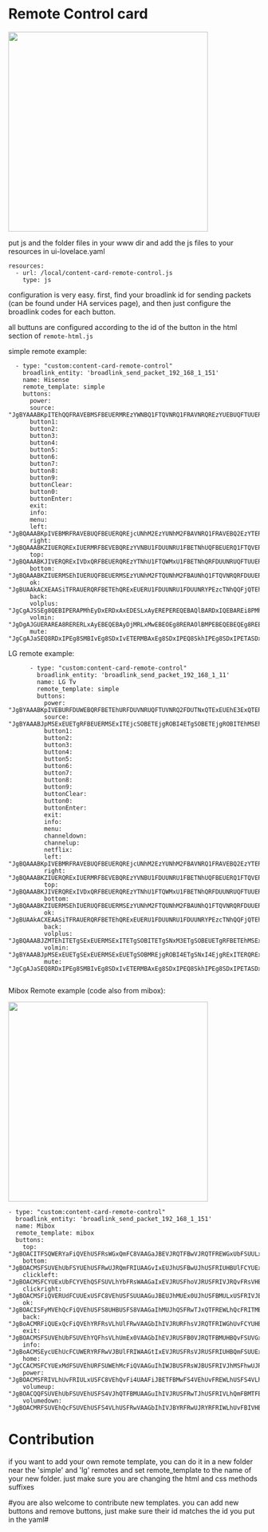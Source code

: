 # Remote Control card #

<img src="https://github.com/dimagoltsman/ha-custom-lovelace-cards/blob/master/remote-control/screenshot.png?raw=true" height="400">


put js and the folder files in your www dir and add the js files to your resources in ui-lovelace.yaml
```
resources:
  - url: /local/content-card-remote-control.js
    type: js
```

configuration is very easy. first, find your broadlink id for sending packets (can be found under HA services page),
and then just configure the broadlink codes for each button.

all buttuns are configured according to the id of the button in the html section of `remote-html.js`

simple remote example:
```
  - type: "custom:content-card-remote-control"
    broadlink_entity: 'broadlink_send_packet_192_168_1_151'
    name: Hisense
    remote_template: simple
    buttons:
      power:
      source: "JgBYAAABKpITEhQQFRAVEBMSFBEUERMREzYWNBQ1FTQVNRQ1FRAVNRQREzYUEBUQFTUUERQRFBAVNRQRFDUVNBUREzYTNhQ2EwAFTgABKUcVAAxWAAEpRxQADQU="
      button1:  
      button2:  
      button3:  
      button4:  
      button5:  
      button6:  
      button7:  
      button8:  
      button9:  
      buttonClear:
      button0:
      buttonEnter:
      exit:
      info:
      menu:
      left: "JgBQAAABKpIVEBMRFRAVEBUQFBEUERQREjcUNhM2EzYUNhM2FBAVNRQ1FRAVEBQ2EzYTERYPFRAVERM2EjcUEBUREzYUNRQ2FAAFTQABKUgUAA0FAAAAAAAAAAA="
      right: "JgBQAAABKZIUERQRExIUERMRFBEVEBQREzYVNBU1FDUUNRU1FBETNhUQFBEUERQ1FTQVERMSExEUNRU1FDUUERUQFDUUNhM2FAAFTgABKEgVAA0FAAAAAAAAAAA="
      top: "JgBQAAABKJIVERQRExIVDxQRFBEUERQREzYTNhU1FTQWMxU1FBETNhQRFDUUNRUQFTUUERMSFBAUNRURExIUNRQQFTUUNRM2FQAFTgABKEgVAA0FAAAAAAAAAAA="
      bottom: "JgBQAAABKZIUERMSEhIUERUQFBEUERMSEzYUNhM2FTQUNhM2FBAUNhQ1FTQVNRQRFDUUERUQExITEhQRFBAVNBURFDUVNBU1FAAFTQABKUgVAA0FAAAAAAAAAAA="
      ok: "JgBUAAkACXEAASiTFRAUERQRFBETEhQRExEUERU1FDUUNRU1FDUUNRYPEzcTNhQQFjQTEhU0Fg8UERQRFBEVNBQRFDYSEhQ1FTQVNRQABU4AASlIFAANBQAAAAA="
      back:
      volplus: "JgCgAJSSEg8QEBIPERAPMhEyDxERDxAxEDESLxAyEREPEREQEBAQlBARDxIQEBAREi8PMhEvEhAQMRExDzIREBARDhISDhAyEBEQEQ8REi8RAAdclJMRDxAREREPEREwEi8SEBARDzIQMhAwDzESEBARERAQEBKSEg8QEBAREREPMREyDjESDhIwETESLxEQEBEREBAQETAPERERERAQMRAADQUAAAAAAAAAAA=="
      volmin: "JgDgAJGUERAREA8RERERLxAyEBEQEBAyDjMRLxMwEBEOEg8RERAOlBMPEBEQEBEQEg8REBAQETIQMBEyEDAQEBIvEjEQMBIPDxIPEhEPETASAAdclJMSDhAREBEPEw8xEi8QERARDzEPMxEwETEQEBEREBASDhGTEg8RDxASEBEOERAQERARMBIwEi8RMhAQETEOMhExEBAREBARDxIPMhEAB1yWkRAQERAQERAREDESLxEREBARMBAxEDERMBEQEREOExAQEZIQERAQEhAQEQ0TEBEQEBExEDEQMBIwERARAA0FAAAAAAAAAAA="
      mute: "JgCgAJaSEQ8RDxIPEg8SMBIvEg8SDxIvETERMBAxEg8SDxIPEQ8SkhIPEg8SDxIPETASDxIPERARLxIwEi8SDxIPEjARMBIwERASDREQEjASAAdhlJMSDxEQERARDxIvEjASDxEPETESMBEwEjARDxAQEg8SDxKSEg8REBEPEg8SMBEQEQ8REBIwEi8SLxIPEg8SLxIwEi8SDxEQEg8RMBEADQUAAAAAAAAAAA=="

```


LG remote example:
```
      - type: "custom:content-card-remote-control"
        broadlink_entity: 'broadlink_send_packet_192_168_1_11'
        name: LG Tv
        remote_template: simple
        buttons:
          power: "JgBYAAABKpIVEBURFDUWEBQRFBETEhURFDUVNRUQFTUVNRQ2FDUTNxQTExEUEhE3ExQTERMSFRITNRU1FDYUEhI3FDUVNRM3FQAFMwABKEoWAAxMAAEqSBUADQU="
          source: "JgBYAAABJpMSExEUETgRFBEUERMSExITEjcSOBETEjgROBI4ETgSOBETEjgROBITEhMSEhM3ETgTNxITERMSOBE4EjgRExITEQAFGwABJkoSAAxGAAElSxIADQU="
          button1:  
          button2:  
          button3:  
          button4:  
          button5:  
          button6:  
          button7:  
          button8:  
          button9:  
          buttonClear:
          button0:
          buttonEnter:
          exit:
          info:
          menu:
          channeldown:
          channelup:
          netflix:
          left: "JgBQAAABKpIVEBMRFRAVEBUQFBEUERQREjcUNhM2EzYUNhM2FBAVNRQ1FRAVEBQ2EzYTERYPFRAVERM2EjcUEBUREzYUNRQ2FAAFTQABKUgUAA0FAAAAAAAAAAA="
          right: "JgBQAAABKZIUERQRExIUERMRFBEVEBQREzYVNBU1FDUUNRU1FBETNhUQFBEUERQ1FTQVERMSExEUNRU1FDUUERUQFDUUNhM2FAAFTgABKEgVAA0FAAAAAAAAAAA="
          top: "JgBQAAABKJIVERQRExIVDxQRFBEUERQREzYTNhU1FTQWMxU1FBETNhQRFDUUNRUQFTUUERMSFBAUNRURExIUNRQQFTUUNRM2FQAFTgABKEgVAA0FAAAAAAAAAAA="
          bottom: "JgBQAAABKZIUERMSEhIUERUQFBEUERMSEzYUNhM2FTQUNhM2FBAUNhQ1FTQVNRQRFDUUERUQExITEhQRFBAVNBURFDUVNBU1FAAFTQABKUgVAA0FAAAAAAAAAAA="
          ok: "JgBUAAkACXEAASiTFRAUERQRFBETEhQRExEUERU1FDUUNRU1FDUUNRYPEzcTNhQQFjQTEhU0Fg8UERQRFBEVNBQRFDYSEhQ1FTQVNRQABU4AASlIFAANBQAAAAA="
          back:
          volplus: "JgBQAAABJZMTEhITETgSExEUERMSExITETgSOBITETgSNxM3ETgSOBEUETgRFBETEhMSExEUERMTNxISEzcROBM3ETgSOBI3EwAFGQABJkoSAA0FAAAAAAAAAAA="
          volmin: "JgBYAAABJpMSExEUETgSExEUERMSExEUETgSOBMREjgROBI4ETgSNxI4EjgRExITERQRExITEhMRFBETEjgROBI4ETgSOBE4EQAFGwABJkoSAAxFAAEmShIADQU="
          mute: "JgCgAJaSEQ8RDxIPEg8SMBIvEg8SDxIvETERMBAxEg8SDxIPEQ8SkhIPEg8SDxIPETASDxIPERARLxIwEi8SDxIPEjARMBIwERASDREQEjASAAdhlJMSDxEQERARDxIvEjASDxEPETESMBEwEjARDxAQEg8SDxKSEg8REBEPEg8SMBEQEQ8REBIwEi8SLxIPEg8SLxIwEi8SDxEQEg8RMBEADQUAAAAAAAAAAA=="
      
```


Mibox Remote example (code also from mibox):

<img src="https://github.com/dimagoltsman/ha-custom-lovelace-cards/blob/master/remote-control/content-card-remote-control/mibox/remote-back.png?raw=true" height="400">

```
- type: "custom:content-card-remote-control"
  broadlink_entity: 'broadlink_send_packet_192_168_1_151'
  name: Mibox
  remote_template: mibox
  buttons:
    top: "JgBOACITFSQWERYaFiQVEhUSFRsWGxQmFC8VAAGaJBEVJRQTFBwVJRQTFREWGxUbFSUULxQAAZ0iERYkFBMVGxYkFRIUExUbFRwVJRUvFAANBQAAAAAAAAAAAAA="
    bottom: "JgBOACMSFSUVEhUbFSYUEhUSFRwUJRQmFRIUAAGvIxEUJhUSFBwUJhUSFRIUHBUlFCYUExUAAa0jEhQlFRIWGxUkFhEWERYaFSUVJRUSFQANBQAAAAAAAAAAAAA="
    clickleft: "JgBOACMSFCYUExUbFCYVEhQSFSUVLhYbFRsWAAGaIxEVJRUSFhoVJRUSFRIVJRQvFRsVHBQAAZwjERUlFhAWGxYkFRIVERUmFC8VGxUcEwANBQAAAAAAAAAAAAA="
    clickright: "JgBOACMSFiQVERUdFCUUExUSFC8VEhUSFSUUAAGuJBEUJhMUEx0UJhUSFBMULxUSFRIVJBUAAa8iEhUkFRIWGxUkFhEWERUuFhEVEhUlFAANBQAAAAAAAAAAAAA="
    ok: "JgBOACISFyMVEhQcFiQVEhUSFS8UHBUSFS8VAAGaIhMUJhQSFRwTJxQTFREWLhQcFRITMBUAAZsiEhUlFBMTHRUlFRIVEhQvFRsWERUuFwANBQAAAAAAAAAAAAA="
    back: "JgBoACMRFiQUExQcFiQVEhYRFRsVLhUlFRwVAAGbIhIVJRURFhsVJRQTFRIWGhUvFCYUHBUAAZokERUlFRIUHBUlFBMUEhUcFC8VJRUbFQABmyMRFSUVEhQcFiQVEhUSFRsWLRUlFhsUAA0F"
    exit: "JgBOACMSFSUVEhUbFSUVEhYQFhsVLhUmEx0VAAGbIhEVJRUSFB0VJRQTFBMUHBQvFSUVGxYAAZojEhMmFRIVHBQlFRIVEhUbFDAVJRcZFAANBQAAAAAAAAAAAAA="
    info: "JgBoACMSEycUEhUcFCUWERYRFRwVJBUlFRIWAAGtIxEVJRUSFRsVJRUSFRIUHBQmFSUUExUAAa4hExUlFRIVGxQmFBMTFBMdFCYUJhQTFAABriMSEycUEhQdEycVERQTFRwVJBYkFhEVAA0F"
    home: "JgCCACMSFCYUExMdFSUVEhURFSUWEhMcFiQVAAGuIhIWJBUSFRsWJBUSFRIVJhMSFhwUJRUAAa4hFBQlFxAWGxQlFBMUExQmFRIUHBQmFQABrSQRFCYUExQcFCYUExQTFCUWERUcFSQWAAGuIxAWJBYRFRwVJBYRFRIWJBQTFRwTJxQADQUAAAAAAAA="
    power: "JgBOACMSFRIVLhUvFRIULxUSFC8VEhQvFi4UAAFiJBETFBMwFS4VEhUvFREWLhUSFS4VLhYAAWEjEhURFS8ULxUSFS4VEhUuFRIVLxUuFQANBQAAAAAAAAAAAAA="
    volumeup: "JgBOACQQFSUVEhUbFSUVEhUSFS4VJhQTFBMUAAGuIhIVJRUSFRwTJhUSFRIVLhQmFBMTFBUAAa0jEhUlFRIUHBUlFBMUExQvFSUVEhURFQANBQAAAAAAAAAAAAA="
    volumedown: "JgBOACMRFSUVEhQcFSUVEhUSFS4VLhUSFRwVAAGbIhIVJBYRFRwUJRYRFRIWLhUvFBIVHBQAAZskERQmFBMUHBYkFRIUEhUvFC8VEhQcFQANBQAAAAAAAAAAAAA="
```



# Contribution
if you want to add your own remote template, you can do it in a new folder near the 'simple' and 'lg' remotes and
set remote_template to the name of your new folder. 
just make sure you are changing the html and css methods suffixes

#you are also welcome to contribute new templates. you can add new buttons and remove buttons, just make sure their id matches the id you put in the yaml#
